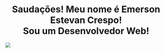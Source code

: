 <h1 align="center"> Saudações! Meu nome é Emerson Estevan Crespo!<br>Sou um Desenvolvedor Web! </h1>
<img align="center" src="https://i.pinimg.com/originals/49/1e/cf/491ecfcebd2192e29b758ca798717ec6.gif">



